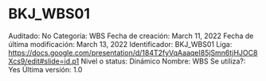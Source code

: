 # BKJ_WBS01

Auditado: No
Categoría: WBS
Fecha de creación: March 11, 2022
Fecha de última modificación: March 13, 2022
Identificador: BKJ_WBS01
Liga: https://docs.google.com/presentation/d/184T2fyVqAaaqeI85jSmn6tjHJOC8Xcs9/edit#slide=id.p1
Nivel o status: Dinámico
Nombre: WBS
Se utiliza?: Yes
Última versión: 1.0